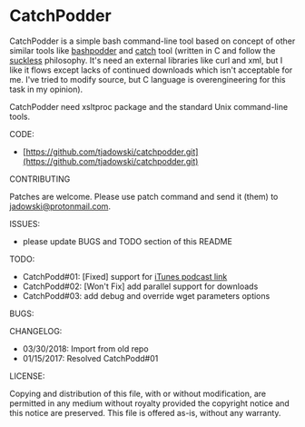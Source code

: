 # CatchPodder

CatchPodder is a simple bash command-line tool based on concept of other similar
tools like [bashpodder](http://lincgeek.org/bashpodder) and
[catch](https://github.com/duffey/catch) tool \(written in C and follow the
[suckless](http://suckless.org) philosophy. It's need an external libraries like
curl and xml, but I like it flows except lacks of continued downloads which
isn't acceptable for me. I've tried to modify source, but C language is
overengineering for this task in my opinion\).

CatchPodder need xsltproc package and the standard Unix command-line tools.

CODE:

- [https://github.com/tjadowski/catchpodder.git](https://github.com/tjadowski/catchpodder.git)

CONTRIBUTING

Patches are welcome. Please use patch command and send it (them) to [jadowski@protonmail.com](mailto:jadowski@protonmail.com).

ISSUES:

- please update BUGS and TODO section of this README

TODO:

- CatchPodd#01: [Fixed] support for [iTunes podcast link](http://superuser.com/questions/78415/get-rss-feed-from-itunes-podcast-links)
- CatchPodd#02: [Won't Fix] add parallel support for downloads
- CatchPodd#03: add debug and override wget parameters options

BUGS:

CHANGELOG:

- 03/30/2018: Import from old repo
- 01/15/2017: Resolved CatchPodd#01

LICENSE:

 Copying and distribution of this file, with or without modification,
 are permitted in any medium without royalty provided the copyright
 notice and this notice are preserved.  This file is offered as-is,
 without any warranty.
